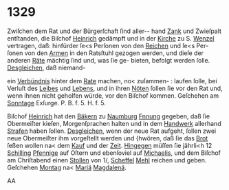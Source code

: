 # 1329

Zwiſchen dem Rat und der Bürgerſchaft ſind aller--
hand [Zank](../../register/worte/zank.md) und Zwieſpalt entſtanden, die Biſchof [Heinrich](../../register/worte/heinrich.md)
gedämpft und in der [Kirche](../../register/worte/kirche.md) zu S. [Wenzel](../../register/worte/wenzel.md) vertragen, daß:
hinfürder ſe<s Perſonen von den [Reichen](../../register/worte/reichen.md) und ſe<s Per-
ſonen von den [Armen](../../register/worte/armen.md) in den Ratsſtuhl gezogen werden,
und dieſe der anderen [Räte](../../register/worte/räte.md) mächtig ſind und, was ſie ge-
bieten, befolgt werden ſolle. [Desgleichen](../../register/worte/desgleichen.md), daß niemand-

ein [Verbündnis](../../register/worte/verbündnis.md) hinter dem [Rate](../../register/worte/rate.md) machen, no< zuſammen-
: laufen ſolle, bei Verluſt des [Leibes](../../register/worte/leibes.md) und [Lebens](../../register/worte/lebens.md), und in
ihren [Nöten](../../register/worte/nöten.md) ſollen ſie vor den Rat und, wenn ihnen nicht
geholfen würde, vor den Biſchof kommen. Geſchehen am
[Sonntage](../../register/worte/sonntage.md) Exſurge. P. B. f. 5. H. f. 5.

Biſchof [Heinrich](../../register/worte/heinrich.md) hat den [Bäkern](../../register/worte/bäkern.md) zu [Naumburg](../../register/orte/naumburg.md) [Fnnung](../../register/worte/fnnung.md)
gegeben, daß ſie Obermeiſter kieſen, Morgenſprachen halten
und in dem [Handwerk](../../register/worte/handwerk.md) allerhand [Strafen](../../register/worte/strafen.md) haben ſollen.
[Desgleichen](../../register/worte/desgleichen.md), wenn der neue Rat aufgeht, ſollen zwei neue
Obermeiſter ihm vorgeſtellt werden und {hwören, daß ſie
das [Brot](../../register/worte/brot.md) ſeßen wollen na< dem [Kauf](../../register/worte/kauf.md) und der [Zeit](../../register/worte/zeit.md).
[Hingegen](../../register/worte/hingegen.md) müſſen ſie jährli<h 12 [Schilling](../../register/worte/schilling.md) [Pfennige](../../register/worte/pfennige.md) auf
Oſtern und ebenſoviel auf [Michaelis](../../register/worte/michaelis.md), und dem Biſchof am
Chriſtabend einen [Stollen](../../register/worte/stollen.md) von 1/, [Scheffel](../../register/worte/scheffel.md) [Mehl](../../register/worte/mehl.md) reichen
und geben. Geſchehen [Montag](../../register/worte/montag.md) na< [Mariä](../../register/worte/mariä.md) [Magdalenä](../../register/worte/magdalenä.md).

AA
